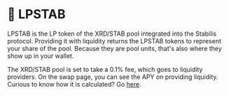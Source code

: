 # 🤽 LPSTAB

LPSTAB is the LP token of the XRD/STAB pool integrated into the Stabilis protocol. Providing it with liquidity returns the LPSTAB tokens to represent your share of the pool. Because they are pool units, that's also where they show up in your wallet.

The XRD/STAB pool is set to take a 0.1% fee, which goes to liquidity providers. On the swap page, you can see the APY on providing liquidity. Curious to know how it is calculated? Go [here](../miscellaneous/lp-apy-calculation.md).

